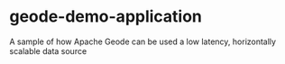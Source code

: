# geode-demo-application
A sample of how Apache Geode can be used a low latency, horizontally scalable data source
